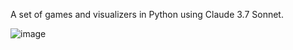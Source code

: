 A set of games and visualizers in Python using Claude 3.7 Sonnet.

![image](https://github.com/user-attachments/assets/a2069e0f-4c4c-4556-ad0e-8cdf6bbeab85)
